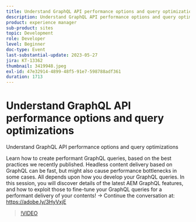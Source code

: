 ```yaml
---
title: Understand GraphQL API performance options and query optimizations
description: Understand GraphQL API performance options and query optimizationsLearn how to create performant GraphQL queries, based on the best practices we recently published. Headless content delivery based on GraphQL can be fast, but might also cause performance bottlenecks in some cases. All depends upon how you develop your GraphQL queries. In this session, you will discover details of the latest AEM GraphQL features, and how to exploit those to fine-tune your GraphQL queries for a performant delivery of your contents!
product: experience manager
sub-product: sites
topic: Development
role: Developer
level: Beginner
doc-type: Event
last-substantial-update: 2023-05-27
jira: KT-13362
thumbnail: 3419948.jpeg
exl-id: 47e32914-4899-48f5-91e7-598788adf361
duration: 1713
---
```

# Understand GraphQL API performance options and query optimizations

Understand GraphQL API performance options and query optimizations

Learn how to create performant GraphQL queries, based on the best practices we recently published. Headless content delivery based on GraphQL can be fast, but might also cause performance bottlenecks in some cases. All depends upon how you develop your GraphQL queries. In this session, you will discover details of the latest AEM GraphQL features, and how to exploit those to fine-tune your GraphQL queries for a performant delivery of your contents! → Continue the conversation at: https://adobe.ly/3HyVxjE

>[!VIDEO](https://video.tv.adobe.com/v/3419948/?learn=on)
